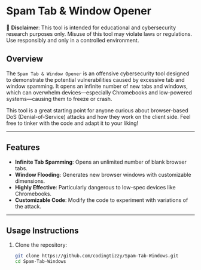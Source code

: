 # Spam Tab & Window Opener

🚨 **Disclaimer**: This tool is intended for educational and cybersecurity research purposes only. Misuse of this tool may violate laws or regulations. Use responsibly and only in a controlled environment.

## Overview

The `Spam Tab & Window Opener` is an offensive cybersecurity tool designed to demonstrate the potential vulnerabilities caused by excessive tab and window spamming. It opens an infinite number of new tabs and windows, which can overwhelm devices—especially Chromebooks and low-powered systems—causing them to freeze or crash.

This tool is a great starting point for anyone curious about browser-based DoS (Denial-of-Service) attacks and how they work on the client side. Feel free to tinker with the code and adapt it to your liking!

---

## Features

- **Infinite Tab Spamming**: Opens an unlimited number of blank browser tabs.
- **Window Flooding**: Generates new browser windows with customizable dimensions.
- **Highly Effective**: Particularly dangerous to low-spec devices like Chromebooks.
- **Customizable Code**: Modify the code to experiment with variations of the attack.

---

## Usage Instructions

1. Clone the repository:
   ```bash
   git clone https://github.com/codingtizzy/Spam-Tab-Windows.git
   cd Spam-Tab-Windows
